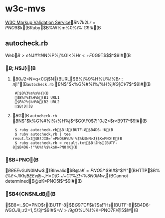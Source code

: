 # w3c-mvs
[W3C Markup Validation Service](http://validator.w3.org)$B$N7k2L$r=PNO$9$k(BRuby$B%W%m%0%i%`$G$9!#(B

## autocheck.rb
Web$B>e$NJ#?t$N%Z!<%8$N%P%j%G!<%H$r<+F0$G9T$$$^$9!#(B

### $B;H$$J}(B
1. $B0J2<$N=q<0$G%?%V6h@Z$j$N(BURL$B%j%9%H%U%!%$%k(B `url-list.txt` $B$r:n$j!"(B`autocheck.rb` $B$N$"$k%G%#%l%/%H%j$KG[CV$7$^$9!#(B

        #$B%3%a%s%H(B
        $B%?%$%H%k(B1	URL1
        $B%?%$%H%k(B2	URL2
        $B!D(B

2. $B%?!<%_%J%k$G(B `autocheck.rb` $B$N$"$k%G%#%l%/%H%j$^$G0\F0$7!"0J2<$r<B9T$7$^$9!#(B

        $ ruby autocheck.rb$B!J(BUTF-8$B4D6-!K(B
        $ ruby autocheck.rb | tee resut.txt$B!JI8=`=PNO$H%U%!%$%k$NN>J}$K=PNO!K(B
        $ ruby autocheck.rb > result.txt$B!JHs(BUTF-8$B4D6-!"%U%!%$%k$K=PNO!K(B

### $B=PNO(B
$BBEEv$G$J$$%Z!<%8$N0lMw$,(BInvalid$B@a$K=PNO$5$l$^$9!#$^$?!"(BHTTP$B%(%i!<$J$I$K$h$jBEEv@-$,H=Dj$G$-$J$+$C$?%Z!<%8$N0lMw$,(BCannot determined$B@a$K=PNO$5$l$^$9!#(B

### $B4{CN$NLdBj(B
$B8=:_$O=PNO$r(BUTF-8$B$G9T$C$F$$$k$?$a!"Hs(BUTF-8$B4D6-$N%?!<%_%J%k$G$OJ8;z2=$1$,5/$3$j$^$9!#$=$N>l9g$O%U%!%$%k$K=PNO$7$F$/$@$5$$!#(B
